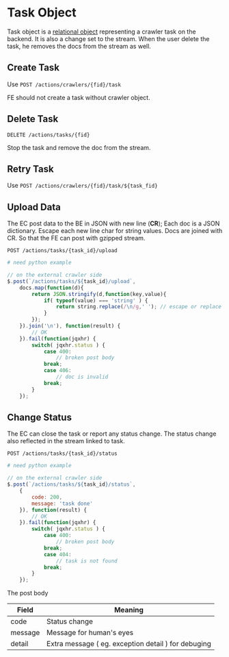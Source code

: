 # Task Object

Task object is a [relational object](#relational-object) representing a crawler task on the backend.
It is also a change set to the stream.  When the user delete the task, he removes the docs from the stream as well.

## Create Task

Use `POST /actions/crawlers/{fid}/task`

FE should not create a task without crawler object.

## Delete Task

`DELETE /actions/tasks/{fid}`

Stop the task and remove the doc from the stream.

## Retry Task

Use `POST /actions/crawlers/{fid}/task/${task_fid}`


## Upload Data

The EC post data to the BE in JSON with new line (<b>CR</b>);
Each doc is a JSON dictionary. Escape each new line char for string values.
Docs are joined with CR. So that the FE can post with gzipped stream.

`POST /actions/tasks/{task_id}/upload`

```python
# need python example
```

```javascript
// on the external crawler side
$.post(`/actions/tasks/${task_id}/upload`,
	docs.map(function(d){ 
		return JSON.stringify(d,function(key,value){
			if( typeof(value) === 'string' ) {
				return string.replace(/\n/g,' '); // escape or replace CR.
			}
		}); 
	}).join('\n'), function(result) {
		// OK
	}).fail(function(jqxhr) {
		switch( jqxhr.status ) {
			case 400:
				// broken post body
			break;
			case 406:
				// doc is invalid 
			break;
		}
	});
```


## Change Status

The EC can close the task or report any status change. The status change also reflected in the stream linked to task.

`POST /actions/tasks/{task_id}/status`

```python
# need python example
```

```javascript
// on the external crawler side
$.post(`/actions/tasks/${task_id}/status`,
	{
		code: 200,
		message: 'task done'
	}), function(result) {
		// OK
	}).fail(function(jqxhr) {
		switch( jqxhr.status ) {
			case 400:
				// broken post body
			break;
			case 404:
				// task is not found 
			break;
		}
	});
```

The post body

Field | Meaning
---------- | -------
code | Status change
message | Message for human's eyes
detail | Extra message ( eg. exception detail ) for debuging



